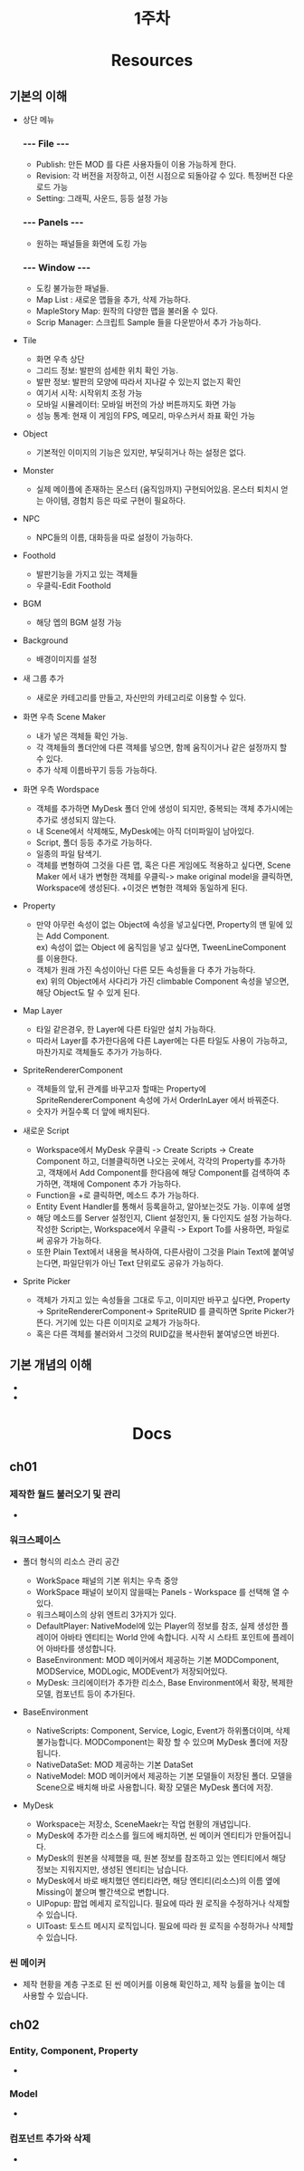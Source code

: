 <div class = title align = center>


# 1주차

</div>



<div class = body>

<div align = center>
 
# Resources
</div>
 
<div class = chapter>

## 기본의 이해
- 상단 메뉴
<ol> <!--들여쓰기-->

### --- File ---
+ Publish: 만든 MOD 를 다른 사용자들이 이용 가능하게 한다.  
+ Revision: 각 버전을 저장하고, 이전 시점으로 되돌아갈 수 있다. 특정버전 다운로드 가능  
+ Setting: 그래픽, 사운드, 등등 설정 가능
### --- Panels ---
+ 원하는 패널들을 화면에 도킹 가능  
### --- Window ---
+ 도킹 불가능한 패널들.  
+ Map List : 새로운 맵들을 추가, 삭제 가능하다.  
+ MapleStory Map: 원작의 다양한 맵을 불러올 수 있다.  
+ Scrip Manager: 스크립트 Sample 들을 다운받아서 추가 가능하다.

</ol>

- Tile
<ol>

+ 화면 우측 상단   
+ 그리드 정보: 발판의 섬세한 위치 확인 가능.  
+ 발판 정보: 발판의 모양에 따라서 지나갈 수 있는지 없는지 확인  
+ 여기서 시작: 시작위치 조정 가능  
+ 모바일 시뮬레이터: 모바일 버전의 가상 버튼까지도 화면 가능  
+ 성능 통계: 현재 이 게임의 FPS, 메모리, 마우스커서 좌표 확인 가능  
</ol>
 
 - Object
<ol>

+ 기본적인 이미지의 기능은 있지만, 부딪히거나 하는 설정은 없다.
</ol>

- Monster
<ol>

+ 실제 메이플에 존재하는 몬스터 (움직임까지) 구현되어있음. 몬스터 퇴치시 얻는 아이템, 경험치 등은 따로 구현이 필요하다.
</ol>

- NPC

<ol>

+ NPC들의 이름, 대화등을 따로 설정이 가능하다.
</ol>

- Foothold
<ol>

+ 발판기능을 가지고 있는 객체들  
+ 우클릭-Edit Foothold
</ol>

- BGM

<ol>

+ 해당 멥의 BGM 설정 가능
</ol>

- Background

<ol>

+ 배경이미지를 설정
</ol>

- 새 그룹 추가

<ol>

+ 새로운 카테고리를 만들고, 자신만의 카테고리로 이용할 수 있다.
</ol>

- 화면 우측 Scene Maker

<ol>

+ 내가 넣은 객체들 확인 가능.  
+ 각 객체들의 폴더안에 다른 객체를 넣으면, 함께 움직이거나 같은 설정까지 할 수 있다.  
+ 추가 삭제 이름바꾸기 등등 가능하다.
</ol>

- 화면 우측 Wordspace

<ol>

+ 객체를 추가하면 MyDesk 폴더 안에 생성이 되지만, 중복되는 객체 추가시에는 추가로 생성되지 않는다.  
+ 내 Scene에서 삭제해도, MyDesk에는 아직 더미파일이  남아있다.  
+ Script, 폴더 등등 추가로 가능하다.  
+ 일종의 파일 탐색기.  
+ 객체를 변형하여 그것을 다른 맵, 혹은 다른 게임에도 적용하고 싶다면, Scene Maker 에서 내가 변형한 객체를 우클릭-> make original model을 클릭하면, Workspace에 생성된다. +이것은 변형한 객체와 동일하게 된다.
</ol>

- Property

<ol>

+ 만약 아무런 속성이 없는 Object에 속성을 넣고싶다면, Property의 맨 밑에 있는 Add Component.  
ex) 속성이 없는 Object 에 움직임을 넣고 싶다면, TweenLineComponent 를 이용한다.  
+ 객체가 원래 가진 속성이아닌 다른 모든 속성들을 다 추가 가능하다.  
ex) 위의 Object에서 사다리가 가진 climbable Component 속성을 넣으면, 해당 Object도 탈 수 있게 된다.
</ol>

- Map Layer

<ol>

+ 타일 같은경우, 한 Layer에 다른 타일만 설치 가능하다.  
+ 따라서 Layer를 추가한다음에 다른 Layer에는 다른 타일도 사용이 가능하고, 마찬가지로 객체들도 추가가 가능하다.  

</ol>

- SpriteRendererComponent

<ol>

+ 객체들의 앞,뒤 관계를 바꾸고자 할때는 Property에 SpriteRendererComponent 속성에 가서 OrderInLayer 에서 바꿔준다.  
+ 숫자가 커질수록 더 앞에 배치된다.
</ol>

- 새로운 Script

<ol>

+ Workspace에서 MyDesk 우클릭 -> Create Scripts -> Create Component 하고, 더블클릭하면 나오는 곳에서, 각각의 Property를 추가하고, 객채에서 Add Component를 한다음에 해당 Component를 검색하여 추가하면, 객채에 Component 추가 가능하다.  
+ Function을 +로 클릭하면, 메소드 추가 가능하다.  
+ Entity Event Handler를 통해서 등록을하고, 알아보는것도 가능. 이후에 설명  
+ 해당 메소드를 Server 설정인지, Client 설정인지, 둘 다인지도 설정 가능하다. 
작성한 Script는, Workspace에서 우클릭 -> Export To를 사용하면, 파일로써 공유가 가능하다.  
+ 또한 Plain Text에서 내용을 복사하여, 다른사람이 그것을 Plain Text에 붙여넣는다면, 파일단위가 아닌 Text 단위로도 공유가 가능하다. 
</ol>

- Sprite Picker

<ol>

+ 객체가 가지고 있는 속성들을 그대로 두고, 이미지만 바꾸고 싶다면, Property -> SpriteRendererComponent-> SpriteRUID 를 클릭하면 Sprite Picker가 뜬다. 거기에 있는 다른 이미지로 교체가 가능하다.
+ 혹은 다른 객체를 불러와서 그것의 RUID값을 복사한뒤 붙여넣으면 바뀐다.
</ol>
</div>

<div class = chapter>

## 기본 개념의 이해
- 
- 
</div>

<div align = center>
 
# Docs
 
 </div>

<div class = chapter>

## ch01

### 제작한 월드 불러오기 및 관리
-
### 워크스페이스
- 폴더 형식의 리소스 관리 공간

<ol>

+ WorkSpace 패널의 기본 위치는 우측 중앙
+ WorkSpace 패널이 보이지 않을때는 Panels - Workspace 를 선택해 열 수 있다.
+ 워크스페이스의 상위 엔트리 3가지가 있다.
+ DefaultPlayer: NativeModel에 있는 Player의 정보를 참조, 실제 생성한 플레이어 아바타 엔티티는 World 안에 속합니다. 시작 시 스타트 포인트에 플레이어 아바타를 생성합니다.
+ BaseEnvironment: MOD 메이커에서 제공하는 기본 MODComponent, MODService, MODLogic, MODEvent가 저장되어있다.
+ MyDesk: 크리에이터가 추가한 리소스, Base Environment에서 확장, 복제한 모델, 컴포넌트 등이 추가된다.
</ol>

- BaseEnvironment

<ol>

+ NativeScripts: Component, Service, Logic, Event가 하위폴더이며, 삭제 불가능합니다. MODComponent는 확장 할 수 있으며 MyDesk 폴더에 저장됩니다.
+ NativeDataSet: MOD 제공하는 기본 DataSet
+ NativeModel: MOD 메이커에서 제공하는 기본 모델들이 저장된 폴더. 모델을 Scene으로 배치해 바로 사용합니다. 확장 모델은 MyDesk 폴더에 저장.
</ol>

- MyDesk
<ol>

+ Workspace는 저장소, SceneMaekr는 작업 현황의 개념입니다.
+ MyDesk에 추가한 리소스를 월드에 배치하면, 씬 메이커 엔티티가 만들어집니다.
+ MyDesk의 원본을 삭제했을 때, 원본 정보를 참조하고 있는 엔티티에서 해당 정보는 지워지지만, 생성된 엔티티는 남습니다.
+ MyDesk에서 바로 배치했던 엔티티라면, 해당 엔티티(리소스)의 이름 옆에 Missing이 붙으며 빨간색으로 변합니다.
+ UIPopup: 팝업 메세지 로직입니다. 필요에 따라 원 로직을 수정하거나 삭제할 수 있습니다.
+ UIToast: 토스트 메시지 로직입니다. 필요에 따라 원 로직을 수정하거나 삭제할 수 있습니다.
</ol>

### 씬 메이커
- 제작 현황을 계층 구조로 된 씬 메이커를 이용해 확인하고, 제작 능률을 높이는 데 사용할 수 있습니다.

</div>

<div class = chapter>

## ch02

### Entity, Component, Property
-
### Model
-
### 컴포넌트 추가와 삭제
-

</div>
</div>
